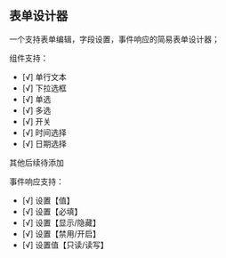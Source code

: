 ## 表单设计器

一个支持表单编辑，字段设置，事件响应的简易表单设计器；

组件支持：

- [√] 单行文本
- [√] 下拉选框
- [√] 单选
- [√] 多选
- [√] 开关
- [√] 时间选择
- [√] 日期选择

其他后续待添加

事件响应支持：
- [√] 设置【值】
- [√] 设置【必填】
- [√] 设置【显示/隐藏】
- [√] 设置【禁用/开启】
- [√] 设置值【只读/读写】